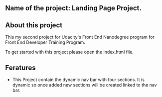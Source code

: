 ## Name of the project: Landing Page Project.

## About this project 
This my second project for Udacity's Front End Nanodegree program for Front End Developer Training Program.

To get started with this project please open the index.html file. 

## Feratures
- This Project contain the dynamic nav bar with four sections. 
It is dynamic so once added new sections will be created linked to the nav bar.




